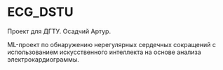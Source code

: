 # ECG_DSTU

Проект для ДГТУ. Осадчий Артур.

ML-проект по обнаружению нерегулярных сердечных сокращений с использованием искусственного интеллекта на основе анализа электрокардиограммы.
